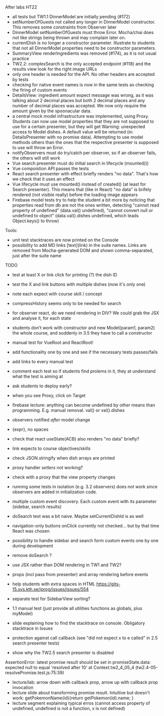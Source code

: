 After labs HT22
- all tests but TW1.1 DinnerModel are initially pending (#172)
- setNumberOfGuests not called any longer in DinnerModel constructor. This removes some constraints from Observer later
- DinnerModel setNumberOfGuests must throw Error. Mocha/chai does not like strings being thrown and may complain later on.
- currentDish is no longer a constructor parameter. Illustrate to students that not all DinnerModel properties need to be constructor parameters.
- SummaryView renderIngredients was removed (#174), as it is not usual practice
- TW2.2: complexSearch is the only accepted endpoint (#118) and the results view look for the right image URLs
- only one header is needed for the API. No other headers are accepted by tests
- checking for native event names is now in the same tests as checking the firing of custom events
- DetailsView: ingredient amount expect message was wrong, as it was talking about 2 decimal places but both 2 decimal places and any number of decimal places was accepted. We now only require the amount given by the spoonacular data.
- a central mock model infrastructure was implemented, using Proxy. Students can now use model properties that they are not supposed to use for a certain presenter, but they will get Warning: unexpected access to Model dishes. A default value will be returned (in: DetailsPresenter with no promise data). Attempting to use model methods others than the ones that the respective presenter is supposed to use will throw an Error.
- notifyObservers must do try/catch per observer, so if an observer fails, the others will still work
- Vue search presenter must do initial search in lifecycle (mounted())
- Vue compoistion API passes the tests
- React search presenter with effect briefly renders "no data". That's how we check that it uses an effect
- Vue lifecycle must use mounted() instead of created() (at least for Search presenter). This means that (like in React) "no data" is brifely rendered (not visible really) before the loading image appears
- Firebase model tests try to help the student a bit more by noticing that properties read from db are not the ones written, detecting "cannot read property of undefined" (data.val() undefined), "cannot convert null or undefined to object" (data.val().dishes undefined, which leads Object.keys() to throw)


Tools:
- unit test stacktraces are now printed on the Console
- possibility to add MD links \[text\]\(link\) in the suite names. Links are removed from Mocha-generated DOM and shown comma-separated, just after the suite name


TODO
- test at least X or link click for printing (?) the dish ID
- test the X and link buttons with multiple dishes (now it's only one)
- note each expect with course skill / concept

- compressHistory seems only to be needed for search
- for observer react, do we need rendering in DIV? We could grab the JSX and analyse it, for each state
- students don’t work with constructor and new Model(param1, param2) the whole course, and suddenly in 3.5 they have to call a constructor
- manual test for VueRoot and ReactRoot!

- add functionality one by one and see if the necessary tests passes/fails
- add links to every manual test
- comment each test so if students find prolems in it, they at understand what the test is aiming at
- ask students to deploy early?
- when you see Proxy, click on Target
- firebase lecture: anything can become undefined by *other* means than programming. E.g. manual removal. val() or val().dishes
- observers notified *after* model change
- <tag>{expr}</tag>, no spaces
- check that react useState(ACB) also renders "no data" briefly?
- link expects to course objectives/skills
- check JSON.stringify when dish arrays are printed
- proxy handler *setters* not working?
- check  with a proxy that the view property changes
- running some tests in isolation (e.g. 3.2 observers) does not work since observers are added in initialization code.

- multiple custom event discovery. Each custom event with its parameter (sidebar, search results)
- doSearch test was a bit naive. Maybe setCurrentDishId is as well
- navigation-only buttons onClick currently not checked... but by that time React was chosen
- possibility to handle sidebar and search form custom events one by one during development
- remove doSearch ?
- use JSX rather than DOM rendering in TW1 and TW2?
- props (incl pass from presenter) and array rendering before events
- help students with extra spaces in HTML  https://gits-15.sys.kth.se/iprog/issues/issues/554
- separate test for SidebarView sorting?
- 1.1 manual test (just provide all utilities functions as globals, plus myModel)
- slide explaining how to find the stacktrace on console. Obligatory stacktrace in Issues
- protection against call callback (see "did not expect x to e called" in 2.5 search presenter tests)
- show why the TW2.5 search presenter is disabled

AssertionError: latest promise result should be set in promiseState.data: expected null to equal 'resolved after 10'
    at Context.tw2_4_05_4 (tw2.4-05-resolvePromise.test.js:75:39)

- lecture/lab: arrow down with callback prop, arrow up with callback prop invocation
- lecture slide about transforming promise result. Intuitive but doesn't work: getPokemonName(id){return getPokemon(id).name; }
- lecture segment explaining typical erros (cannot access property of undefined, undefined is not a function, x is not defined)
